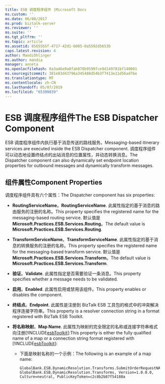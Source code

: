 ```yaml
---
title: ESB 调度程序组件 |Microsoft Docs
ms.custom: ''
ms.date: 06/08/2017
ms.prod: biztalk-server
ms.reviewer: ''
ms.suite: ''
ms.tgt_pltfrm: ''
ms.topic: article
ms.assetid: 85655b5f-4717-42d1-b005-0a5592d5653b
caps.latest.revision: 4
author: MandiOhlinger
ms.author: mandia
manager: anneta
ms.openlocfilehash: 0a3a46e9a8fab078b9599fce9d149781bf140001
ms.sourcegitcommit: 381e83d43796a345488d54b3f7413e11d56ad7be
ms.translationtype: MT
ms.contentlocale: zh-CN
ms.lasthandoff: 05/07/2019
ms.locfileid: "65399839"
---
```

# <a name="the-esb-dispatcher-component"></a><span data-ttu-id="71342-102">ESB 调度程序组件</span><span class="sxs-lookup"><span data-stu-id="71342-102">The ESB Dispatcher Component</span></span>
<span data-ttu-id="71342-103">ESB 调度程序组件内执行基于消息传送的路线服务。</span><span class="sxs-lookup"><span data-stu-id="71342-103">Messaging-based itinerary services are executed inside the ESB Dispatcher component.</span></span> <span data-ttu-id="71342-104">调度程序组件可以动态地设置终结点的出站消息的位置属性，并动态转换消息。</span><span class="sxs-lookup"><span data-stu-id="71342-104">The Dispatcher component can also dynamically set endpoint location properties for outbound messages and dynamically transform messages.</span></span>  
  
## <a name="component-properties"></a><span data-ttu-id="71342-105">组件属性</span><span class="sxs-lookup"><span data-stu-id="71342-105">Component Properties</span></span>  
 <span data-ttu-id="71342-106">调度程序组件具有六个属性：</span><span class="sxs-lookup"><span data-stu-id="71342-106">The Dispatcher component has six properties:</span></span>  
  
- <span data-ttu-id="71342-107">**RoutingServiceName**。</span><span class="sxs-lookup"><span data-stu-id="71342-107">**RoutingServiceName**.</span></span> <span data-ttu-id="71342-108">此属性指定的基于消息的路由服务的注册的名称。</span><span class="sxs-lookup"><span data-stu-id="71342-108">This property specifies the registered name for the messaging-based routing service.</span></span> <span data-ttu-id="71342-109">默认值是**Microsoft.Practices.ESB.Services.Routing**。</span><span class="sxs-lookup"><span data-stu-id="71342-109">The default value is **Microsoft.Practices.ESB.Services.Routing**.</span></span>  
  
- <span data-ttu-id="71342-110">**TransformServiceName**。</span><span class="sxs-lookup"><span data-stu-id="71342-110">**TransformServiceName**.</span></span> <span data-ttu-id="71342-111">此属性指定的基于消息的转换服务的注册的名称。</span><span class="sxs-lookup"><span data-stu-id="71342-111">This property specifies the registered name for the messaging-based transform service.</span></span> <span data-ttu-id="71342-112">默认值是**Microsoft.Practices.ESB.Services.Transform**。</span><span class="sxs-lookup"><span data-stu-id="71342-112">The default value is **Microsoft.Practices.ESB.Services.Transform**.</span></span>  
  
- <span data-ttu-id="71342-113">**验证**。</span><span class="sxs-lookup"><span data-stu-id="71342-113">**Validate**.</span></span> <span data-ttu-id="71342-114">此属性指定是否需要验证一条消息。</span><span class="sxs-lookup"><span data-stu-id="71342-114">This property specifies whether a message needs to be validated.</span></span>  
  
- <span data-ttu-id="71342-115">**启用**。</span><span class="sxs-lookup"><span data-stu-id="71342-115">**Enabled**.</span></span> <span data-ttu-id="71342-116">此属性启用或禁用该组件。</span><span class="sxs-lookup"><span data-stu-id="71342-116">This property enables or disables the component.</span></span>  
  
- <span data-ttu-id="71342-117">**终结点**。</span><span class="sxs-lookup"><span data-stu-id="71342-117">**Endpoint**.</span></span> <span data-ttu-id="71342-118">此属性是注册到 BizTalk ESB 工具包的格式中的冲突解决程序连接字符串。</span><span class="sxs-lookup"><span data-stu-id="71342-118">This property is a resolver connection string in a format registered with BizTalk ESB Toolkit.</span></span>  
  
- <span data-ttu-id="71342-119">**将名称映射**。</span><span class="sxs-lookup"><span data-stu-id="71342-119">**Map Name**.</span></span> <span data-ttu-id="71342-120">此属性为映射的完全限定的名称或连接字符串格式向注册[!INCLUDE[esbToolkit](../includes/esbtoolkit-md.md)]:</span><span class="sxs-lookup"><span data-stu-id="71342-120">This property is either the fully qualified name of a map or a connection string format registered with [!INCLUDE[esbToolkit](../includes/esbtoolkit-md.md)]:</span></span>  
  
  -   <span data-ttu-id="71342-121">下面是映射名称的一个示例：</span><span class="sxs-lookup"><span data-stu-id="71342-121">The following is an example of a map name:</span></span>  
  
      ```  
      GlobalBank.ESB.DynamicResolution.Transforms.SubmitOrderRequestNA_To_SubmitOrderRequestCN, GlobalBank.ESB.DynamicResolution.Transforms, Version=1.0.0.0, Culture=neutral, PublicKeyToken=c2c8b2b87f54180a  
      ```